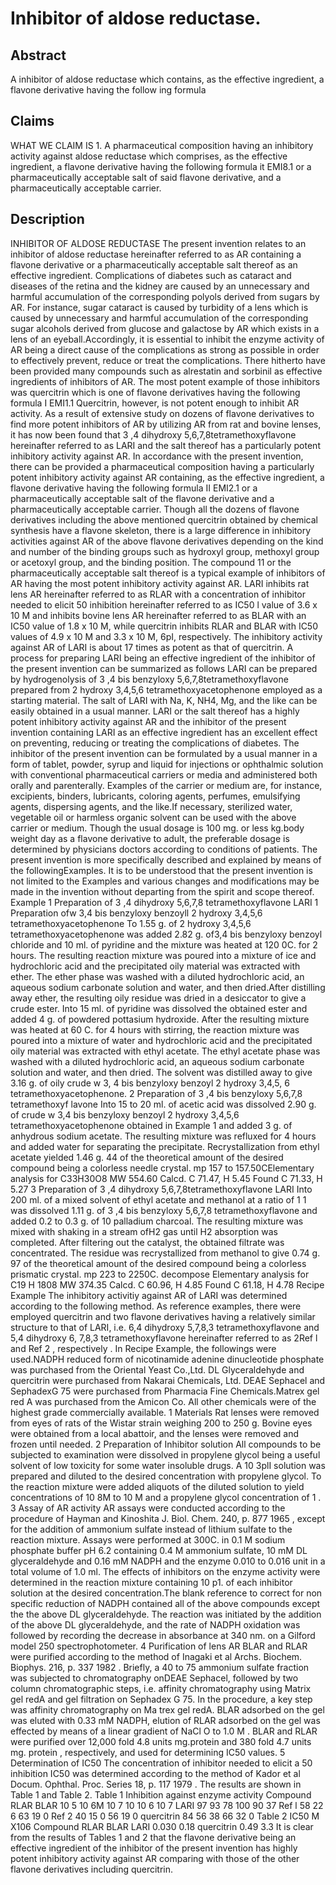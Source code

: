 # Inhibitor of aldose reductase.

## Abstract
A inhibitor of aldose reductase which contains, as the effective ingredient, a flavone derivative having the follow ing formula

## Claims
WHAT WE CLAIM IS 1. A pharmaceutical composition having an inhibitory activity against aldose reductase which comprises, as the effective ingredient, a flavone derivative having the following formula it EMI8.1 or a pharmaceutically acceptable salt of said flavone derivative, and a pharmaceutically acceptable carrier.

## Description
INHIBITOR OF ALDOSE REDUCTASE The present invention relates to an inhibitor of aldose reductase hereinafter referred to as AR containing a flavone derivative or a pharmaceutically acceptable salt thereof as an effective ingredient. Complications of diabetes such as cataract and diseases of the retina and the kidney are caused by an unnecessary and harmful accumulation of the corresponding polyols derived from sugars by AR. For instance, sugar cataract is caused by turbidity of a lens which is caused by unnecessary and harmful accumulation of the corresponding sugar alcohols derived from glucose and galactose by AR which exists in a lens of an eyeball.Accordingly, it is essential to inhibit the enzyme activity of AR being a direct cause of the complications as strong as possible in order to effectively prevent, reduce or treat the complications. There hitherto have been provided many compounds such as alrestatin and sorbinil as effective ingredients of inhibitors of AR. The most potent example of those inhibitors was quercitrin which is one of flavone derivatives having the following formula I EMI1.1 Quercitrin, however, is not potent enough to inhibit AR activity. As a result of extensive study on dozens of flavone derivatives to find more potent inhibitors of AR by utilizing AR from rat and bovine lenses, it has now been found that 3 ,4 dihydroxy 5,6,7,8tetramethoxyflavone hereinafter referred to as LARI and the salt thereof has a particularly potent inhibitory activity against AR. In accordance with the present invention, there can be provided a pharmaceutical composition having a particularly potent inhibitory activity against AR containing, as the effective ingredient, a flavone derivative having the following formula II EMI2.1 or a pharmaceutically acceptable salt of the flavone derivative and a pharmaceutically acceptable carrier. Though all the dozens of flavone derivatives including the above mentioned quercitrin obtained by chemical synthesis have a flavone skeleton, there is a large difference in inhibitory activities against AR of the above flavone derivatives depending on the kind and number of the binding groups such as hydroxyl group, methoxyl group or acetoxyl group, and the binding position. The compound 11 or the pharmaceutically acceptable salt thereof is a typical example of inhibitors of AR having the most potent inhibitory activity against AR. LARI inhibits rat lens AR hereinafter referred to as RLAR with a concentration of inhibitor needed to elicit 50 inhibition hereinafter referred to as IC50 l value of 3.6 x 10 M and inhibits bovine lens AR hereinafter referred to as BLAR with an IC50 value of 1.8 x 10 M, while quercitrin inhibits RLAR and BLAR with IC50 values of 4.9 x 10 M and 3.3 x 10 M, 6pI, respectively. The inhibitory activity against AR of LARI is about 17 times as potent as that of quercitrin. A process for preparing LARI being an effective ingredient of the inhibitor of the present invention can be summarized as follows LARI can be prepared by hydrogenolysis of 3 ,4 bis benzyloxy 5,6,7,8tetramethoxyflavone prepared from 2 hydroxy 3,4,5,6 tetramethoxyacetophenone employed as a starting material. The salt of LARI with Na, K, NH4, Mg, and the like can be easily obtained in a usual manner. LARI or the salt thereof has a highly potent inhibitory activity against AR and the inhibitor of the present invention containing LARI as an effective ingredient has an excellent effect on preventing, reducing or treating the complications of diabetes. The inhibitor of the present invention can be formulated by a usual manner in a form of tablet, powder, syrup and liquid for injections or ophthalmic solution with conventional pharmaceutical carriers or media and administered both orally and parenterally. Examples of the carrier or medium are, for instance, excipients, binders, lubricants, coloring agents, perfumes, emulsifying agents, dispersing agents, and the like.If necessary, sterilized water, vegetable oil or harmless organic solvent can be used with the above carrier or medium. Though the usual dosage is 100 mg. or less kg.body weight day as a flavone derivative to adult, the preferable dosage is determined by physicians doctors according to conditions of patients. The present invention is more specifically described and explained by means of the followingExamples. It is to be understood that the present invention is not limited to the Examples and various changes and modifications may be made in the invention without departing from the spirit and scope thereof. Example 1 Preparation of 3 ,4 dihydroxy 5,6,7,8 tetramethoxyflavone LARI 1 Preparation ofw 3,4 bis benzyloxy benzoyll 2 hydroxy 3,4,5,6 tetramethoxyacetophenone To 1.55 g. of 2 hydroxy 3,4,5,6 tetramethoxyacetophenone was added 2.82 g. of3,4 bis benzyloxy benzoyl chloride and 10 ml. of pyridine and the mixture was heated at 120 0C. for 2 hours. The resulting reaction mixture was poured into a mixture of ice and hydrochloric acid and the precipitated oily material was extracted with ether. The ether phase was washed with a diluted hydrochloric acid, an aqueous sodium carbonate solution and water, and then dried.After distilling away ether, the resulting oily residue was dried in a desiccator to give a crude ester. Into 15 ml. of pyridine was dissolved the obtained ester and added 4 g. of powdered pottasium hydroxide. After the resulting mixture was heated at 60 C. for 4 hours with stirring, the reaction mixture was poured into a mixture of water and hydrochloric acid and the precipitated oily material was extracted with ethyl acetate. The ethyl acetate phase was washed with a diluted hydrochloric acid, an aqueous sodium carbonate solution and water, and then dried. The solvent was distilled away to give 3.16 g. of oily crude w 3, 4 bis benzyloxy benzoyl 2 hydroxy 3,4,5, 6 tetramethoxyacetophenone. 2 Preparation of 3 ,4 bis benzyloxy 5,6,7,8 tetramethoxyf lavone Into 15 to 20 ml. of acetic acid was dissolved 2.90 g. of crude w 3,4 bis benzyloxy benzoyl 2 hydroxy 3,4,5,6 tetramethoxyacetophenone obtained in Example 1 and added 3 g. of anhydrous sodium acetate. The resulting mixture was refluxed for 4 hours and added water for separating the precipitate. Recrystallization from ethyl acetate yielded 1.46 g. 44 of the theoretical amount of the desired compound being a colorless needle crystal. mp 157 to 157.50CElementary analysis for C33H30O8 MW 554.60 Calcd. C 71.47, H 5.45 Found C 71.33, H 5.27 3 Preparation of 3 ,4 dihydroxy 5,6,7,8tetramethoxyflavone LARI Into 200 ml. of a mixed solvent of ethyl acetate and methanol at a ratio of 1 1 was dissolved 1.11 g. of 3 ,4 bis benzyloxy 5,6,7,8 tetramethoxyflavone and added 0.2 to 0.3 g. of 10 palladium charcoal. The resulting mixture was mixed with shaking in a stream ofH2 gas until H2 absorption was completed. After filtering out the catalyst, the obtained filtrate was concentrated. The residue was recrystallized from methanol to give 0.74 g. 97 of the theoretical amount of the desired compound being a colorless prismatic crystal. mp 223 to 2250C. decompose Elementary analysis for C19 H 1808 MW 374.35 Calcd. C 60.96, H 4.85 Found C 61.18, H 4.78 Recipe Example The inhibitory activitiy against AR of LARI was determined according to the following method. As reference examples, there were employed quercitrin and two flavone derivatives having a relatively similar structure to that of LARI, i.e. 6,4 dihydroxy 5,7,8,3 tetramethoxyflavone and 5,4 dihydroxy 6, 7,8,3 tetramethoxyflavone hereinafter referred to as 2Ref l and Ref 2 , respectively . In Recipe Example, the followings were used.NADPH reduced form of nicotinamide adenine dinucleotide phosphate was purchased from the Oriental Yeast Co.,Ltd. DL Glyceraldehyde and quercitrin were purchased from Nakarai Chemicals, Ltd. DEAE Sephacel and SephadexG 75 were purchased from Pharmacia Fine Chemicals.Matrex gel red A was purchased from the Amicon Co. All other chemicals were of the highest grade commercially available. 1 Materials Rat lenses were removed from eyes of rats of the Wistar strain weighing 200 to 250 g. Bovine eyes were obtained from a local abattoir, and the lenses were removed and frozen until needed. 2 Preparation of Inhibitor solution All compounds to be subjected to examination were dissolved in propylene glycol being a useful solvent of low toxicity for some water insoluble drugs. A 10 3plI solution was prepared and diluted to the desired concentration with propylene glycol. To the reaction mixture were added aliquots of the diluted solution to yield concentrations of 10 8M to 10 M and a propylene glycol concentration of 1 . 3 Assay of AR activity AR assays were conducted according to the procedure of Hayman and Kinoshita J. Biol. Chem. 240, p. 877 1965 , except for the addition of ammonium sulfate instead of lithium sulfate to the reaction mixture. Assays were performed at 300C. in 0.1 M sodium phosphate buffer pH 6.2 containing 0.4 M ammonium sulfate, 10 mM DL glyceraldehyde and 0.16 mM NADPH and the enzyme 0.010 to 0.016 unit in a total volume of 1.0 ml. The effects of inhibitors on the enzyme activity were determined in the reaction mixture containing 10 p1. of each inhibitor solution at the desired concentration.The blank reference to correct for non specific reduction of NADPH contained all of the above compounds except the the above DL glyceraldehyde. The reaction was initiated by the addition of the above DL glyceraldehyde, and the rate of NADPH oxidation was followed by recording the decrease in absorbance at 340 nm. on a Gilford model 250 spectrophotometer. 4 Purification of lens AR BLAR and RLAR were purified according to the method of Inagaki et al Archs. Biochem. Biophys. 216, p. 337 1982 . Briefly, a 40 to 75 ammonium sulfate fraction was subjected to chromatography onDEAE Sephacel, followed by two column chromatographic steps, i.e. affinity chromatography using Matrix gel redA and gel filtration on Sephadex G 75. In the procedure, a key step was affinity chromatography on Ma trex gel redA. BLAR adsorbed on the gel was eluted with 0.33 mM NADPH, elution of RLAR adsorbed on the gel was effected by means of a linear gradient of NaCl O to 1.0 M . BLAR and RLAR were purified over 12,000 fold 4.8 units mg.protein and 380 fold 4.7 units mg. protein , respectively, and used for determining IC50 values. 5 Determination of IC50 The concentration of inhibitor needed to elicit a 50 inhibition IC50 was determined according to the method of Kador et al Docum. Ophthal. Proc. Series 18, p. 117 1979 . The results are shown in Table 1 and Table 2. Table 1 Inhibition against enzyme activity Compound RLAR BLAR 10 5 10 6M 10 7 10 10 6 10 7 LARI 97 93 78 100 90 37 Ref l 58 22 6 63 19 0 Ref 2 40 15 0 56 19 0 quercitrin 84 56 38 66 32 0 Table 2 IC50 M X106 Compound RLAR BLAR LARI 0.030 0.18 quercitrin 0.49 3.3 It is clear from the results of Tables 1 and 2 that the flavone derivative being an effective ingredient of the inhibitor of the present invention has highly potent inhibitory activity against AR comparing with those of the other flavone derivatives including quercitrin.